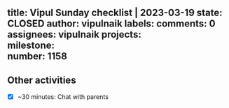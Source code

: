 title:	Vipul Sunday checklist | 2023-03-19
state:	CLOSED
author:	vipulnaik
labels:	
comments:	0
assignees:	vipulnaik
projects:	
milestone:	
number:	1158
--
## Other activities

- [x] ~30 minutes: Chat with parents
